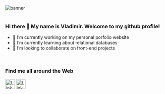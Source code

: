 <img src="https://user-images.githubusercontent.com/114678399/228939572-eadb8082-8df7-4960-8c77-e32269df6923.png" alt="banner">
<br><br>

### Hi there 👋 My name is Vladimir. Welcome to my github profile!
- 🔭 I’m currently working on my personal porfolio website
- 🌱 I’m currently learning about relational databases
- 👯 I’m looking to collaborate on front-end projects

<br>
<h3>Find me all around the Web</h3>
<div display="inline">
<img src="https://user-images.githubusercontent.com/114678399/228941213-dc816222-125a-40c8-aab9-f19dbd4d8a5b.png" alt="LinkedIn" width="30px">
<img src="https://user-images.githubusercontent.com/114678399/228942194-94e5f20a-06d6-4e8f-9dae-1cd30668a169.png" alt="LinkedIn" width="30px">
</div>
<br>
<!--
**DobarBREND/DobarBREND** is a ✨ _special_ ✨ repository because its `README.md` (this file) appears on your GitHub profile.

Here are some ideas to get you started:

- 🔭 I’m currently working on my personal porfolio website
- 🌱 I’m currently learning about relational databases
- 👯 I’m looking to collaborate on front-end projects
- 🤔 I’m looking for help with ...
- 💬 Ask me about ...
- 📫 How to reach me: ...
- 😄 Pronouns: ...
- ⚡ Fun fact: ...
-->


https://user-images.githubusercontent.com/114678399/228936520-32bca65f-90c4-4276-ba68-d9a17b2f6c95.mp4

